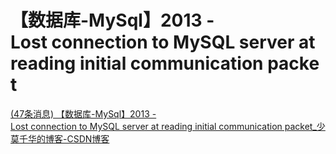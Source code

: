 # 【数据库-MySql】2013 - Lost connection to MySQL server at reading initial communication packet
[(47条消息) 【数据库-MySql】2013 - Lost connection to MySQL server at reading initial communication packet_少莫千华的博客-CSDN博客](https://blog.csdn.net/chenlu5201314/article/details/106469880?spm=1001.2101.3001.6650.3&depth_1-utm_relevant_index=4)